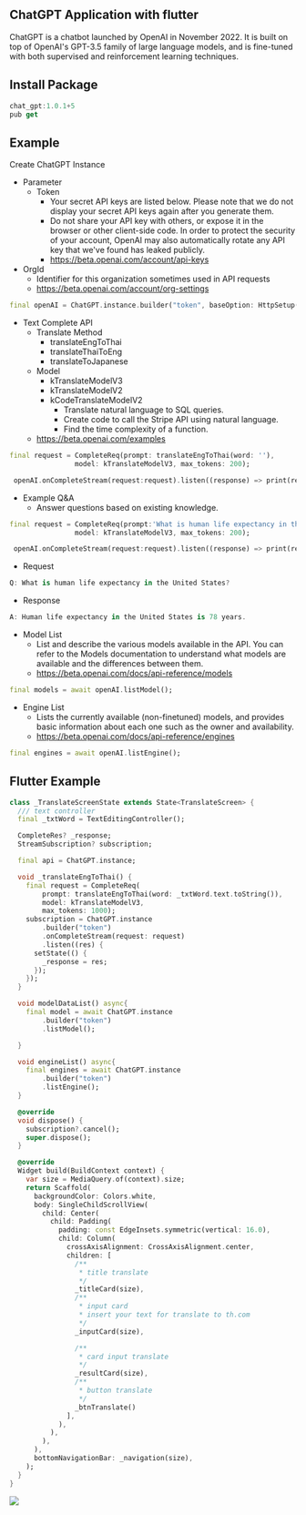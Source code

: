 <!--
This README describes the package. If you publish this package to pub.dev,
this README's contents appear on the landing page for your package.

For information about how to write a good package README, see the guide for
[writing package pages](https://dart.dev/guides/libraries/writing-package-pages).

For general information about developing packages, see the Dart guide for
[creating packages](https://dart.dev/guides/libraries/create-library-packages)
and the Flutter guide for
[developing packages and plugins](https://flutter.dev/developing-packages).
-->

## ChatGPT Application with flutter
ChatGPT is a chatbot launched by OpenAI in November 2022. It is built on top 
of OpenAI's GPT-3.5 family of large language models, and is fine-tuned with both 
supervised and reinforcement learning techniques.

## Install Package
```dart
chat_gpt:1.0.1+5
pub get
```

## Example

Create ChatGPT Instance
 - Parameter
   - Token
     - Your secret API keys are listed below. Please note that we do not display your secret API keys again after you generate them. 
     - Do not share your API key with others, or expose it in the browser or other client-side code. In order to protect the security of your account, OpenAI may also automatically rotate any API key that we've found has leaked publicly.
     - https://beta.openai.com/account/api-keys
  - OrgId
     - Identifier for this organization sometimes used in API requests
     - https://beta.openai.com/account/org-settings

```dart
final openAI = ChatGPT.instance.builder("token", baseOption: HttpSetup(receiveTimeout: 6000));
```

- Text Complete API
  - Translate Method
    - translateEngToThai
    - translateThaiToEng
    - translateToJapanese
  - Model
    - kTranslateModelV3
    - kTranslateModelV2
    - kCodeTranslateModelV2
      - Translate natural language to SQL queries.
      - Create code to call the Stripe API using natural language.
      - Find the time complexity of a function.
  - https://beta.openai.com/examples

```dart
final request = CompleteReq(prompt: translateEngToThai(word: ''),
                model: kTranslateModelV3, max_tokens: 200);

 openAI.onCompleteStream(request:request).listen((response) => print(response));
```
- Example Q&A 
  - Answer questions based on existing knowledge.
```dart
final request = CompleteReq(prompt:'What is human life expectancy in the United States?'),
                model: kTranslateModelV3, max_tokens: 200);

 openAI.onCompleteStream(request:request).listen((response) => print(response));
```
- Request
 
```dart
Q: What is human life expectancy in the United States?
```

- Response

```dart
A: Human life expectancy in the United States is 78 years.
```

- Model List
  - List and describe the various models available in the API. You can refer to the Models documentation to 
  understand what models are available and the differences between them.
  - https://beta.openai.com/docs/api-reference/models

```dart
final models = await openAI.listModel();
```

- Engine List
  - Lists the currently available (non-finetuned) models, and provides basic 
  information about each one such as the owner and availability.
  - https://beta.openai.com/docs/api-reference/engines

```dart
final engines = await openAI.listEngine();
```

## Flutter Example

```dart
class _TranslateScreenState extends State<TranslateScreen> {
  /// text controller
  final _txtWord = TextEditingController();

  CompleteRes? _response;
  StreamSubscription? subscription;

  final api = ChatGPT.instance;

  void _translateEngToThai() {
    final request = CompleteReq(
        prompt: translateEngToThai(word: _txtWord.text.toString()),
        model: kTranslateModelV3,
        max_tokens: 1000);
    subscription = ChatGPT.instance
        .builder("token")
        .onCompleteStream(request: request)
        .listen((res) {
      setState(() {
        _response = res;
      });
    });
  }

  void modelDataList() async{
    final model = await ChatGPT.instance
        .builder("token")
        .listModel();

  }

  void engineList() async{
    final engines = await ChatGPT.instance
        .builder("token")
        .listEngine();
  }

  @override
  void dispose() {
    subscription?.cancel();
    super.dispose();
  }

  @override
  Widget build(BuildContext context) {
    var size = MediaQuery.of(context).size;
    return Scaffold(
      backgroundColor: Colors.white,
      body: SingleChildScrollView(
        child: Center(
          child: Padding(
            padding: const EdgeInsets.symmetric(vertical: 16.0),
            child: Column(
              crossAxisAlignment: CrossAxisAlignment.center,
              children: [
                /**
                 * title translate
                 */
                _titleCard(size),
                /**
                 * input card
                 * insert your text for translate to th.com
                 */
                _inputCard(size),

                /**
                 * card input translate
                 */
                _resultCard(size),
                /**
                 * button translate
                 */
                _btnTranslate()
              ],
            ),
          ),
        ),
      ),
      bottomNavigationBar: _navigation(size),
    );
  }
}
```

<img src="https://scontent.fkkc2-1.fna.fbcdn.net/v/t39.30808-6/321956306_528473869217638_4959635231571092650_n.jpg?_nc_cat=104&ccb=1-7&_nc_sid=730e14&_nc_ohc=TcRQz9fKY10AX_PBKuX&tn=aWCijFs0IEeQXzfE&_nc_ht=scontent.fkkc2-1.fna&oh=00_AfDJKR5tmk4aZUongrkPn1UJ-oBP5nrx8moxoRIzOfKjmA&oe=63B818E4">